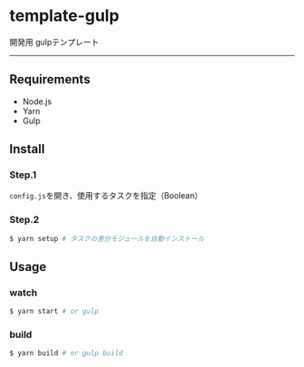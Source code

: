 # template-gulp

開発用 gulpテンプレート

---

## Requirements

- Node.js
- Yarn
- Gulp

## Install

### Step.1

`config.js`を開き、使用するタスクを指定（Boolean）

### Step.2

```sh
$ yarn setup # タスクの差分モジュールを自動インストール
```

## Usage

### watch

```sh
$ yarn start # or gulp
```

### build

```sh
$ yarn build # or gulp build
```